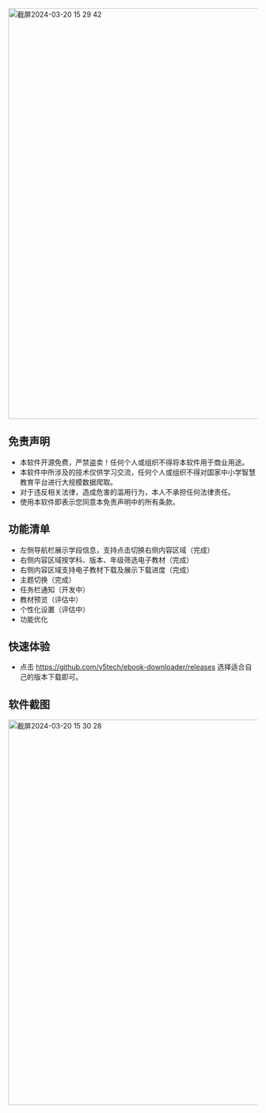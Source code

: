 
<img width="829" alt="截屏2024-03-20 15 29 42" src="https://github.com/shangzhouwan/blog.github.io/assets/14013146/64b0116e-3c11-4d4e-a3a2-fbc2d4ab1b89">


## 免责声明

- 本软件开源免费，严禁盗卖！任何个人或组织不得将本软件用于商业用途。
- 本软件中所涉及的技术仅供学习交流，任何个人或组织不得对国家中小学智慧教育平台进行大规模数据爬取。
- 对于违反相关法律，造成危害的滥用行为，本人不承担任何法律责任。
- 使用本软件即表示您同意本免责声明中的所有条款。

## 功能清单

-  左侧导航栏展示学段信息，支持点击切换右侧内容区域（完成）
-  右侧内容区域按学科、版本、年级筛选电子教材（完成）
-  右侧内容区域支持电子教材下载及展示下载进度（完成）
-  主题切换（完成）
-  任务栏通知（开发中）
-  教材预览（评估中）
-  个性化设置（评估中）
-  功能优化

## 快速体验
 - 点击 https://github.com/v5tech/ebook-downloader/releases 选择适合自己的版本下载即可。

## 软件截图
 
<img width="778" alt="截屏2024-03-20 15 30 28" src="https://github.com/shangzhouwan/blog.github.io/assets/14013146/e658e9d8-cfd7-409f-80aa-91384f471fdb">
